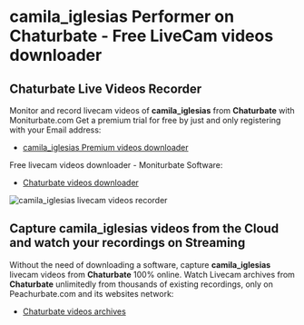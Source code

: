 # camila_iglesias Performer on Chaturbate - Free LiveCam videos downloader

## Chaturbate Live Videos Recorder

Monitor and record livecam videos of **camila_iglesias** from **Chaturbate** with Moniturbate.com
Get a premium trial for free by just and only registering with your Email address:
* [camila_iglesias Premium videos downloader](https://moniturbate.com/request-demo-licence-key.html)

Free livecam videos downloader - Moniturbate Software:
* [Chaturbate videos downloader](https://moniturbate.com/moniturbate-download-software.html)

![camila_iglesias livecam videos recorder](https://peachurnet.com/templates/moniturbate-software.png)


## Capture camila_iglesias videos from the Cloud and watch your recordings on Streaming

Without the need of downloading a software, capture **camila_iglesias** livecam videos from **Chaturbate** 100% online.
Watch Livecam archives from **Chaturbate** unlimitedly from thousands of existing recordings, only on Peachurbate.com and its websites network:
* [Chaturbate videos archives](https://peachurnet.com/)